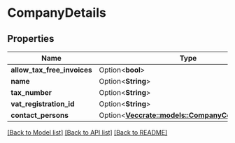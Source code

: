 # CompanyDetails

## Properties

Name | Type | Description | Notes
------------ | ------------- | ------------- | -------------
**allow_tax_free_invoices** | Option<**bool**> |  | [optional]
**name** | Option<**String**> |  | [optional]
**tax_number** | Option<**String**> |  | [optional]
**vat_registration_id** | Option<**String**> |  | [optional]
**contact_persons** | Option<[**Vec<crate::models::CompanyContactPerson>**](CompanyContactPerson.md)> |  | [optional]

[[Back to Model list]](../README.md#documentation-for-models) [[Back to API list]](../README.md#documentation-for-api-endpoints) [[Back to README]](../README.md)


